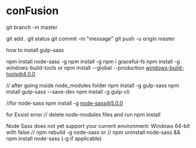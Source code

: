 # conFusion

git branch -m master

git add .
git status
git commit -m "message"
git push -u origin master


how to install gulp-sass

npm install node-sass -g
npm install -g
npm i graceful-fs
npm install -g windows-build-tools
or
npm install --global --production windows-build-tools@4.0.0

// after going inside node_modules folder
npm install -g gulp-sass
npm install gulp-sass --save-dev
npm install -g gulp-cli


//for node-sass
npm install -g node-sass@5.0.0


for Exxist error
// delete node-modules files and run npm install

Node Sass does not yet support your current environment: Windows 64-bit with false
// npm rebuild -g node-sass
or
// npm uninstall node-sass && npm install node-sass (-g if applicable)
